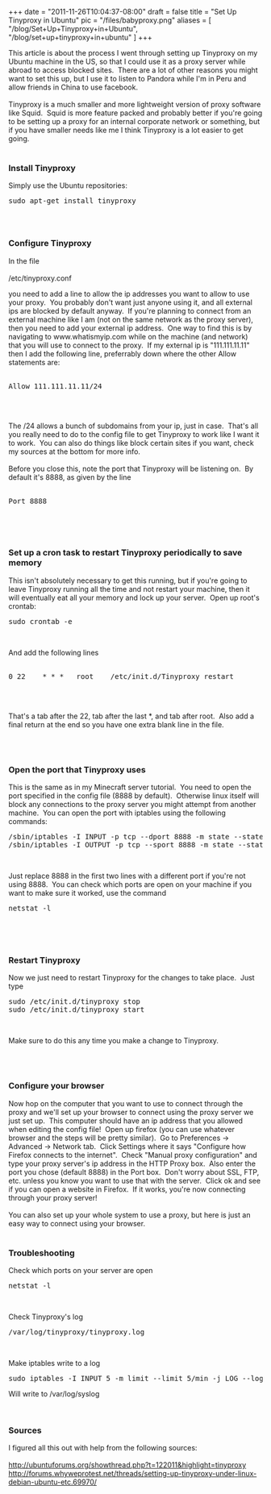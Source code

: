 
+++
date = "2011-11-26T10:04:37-08:00"
draft = false
title = "Set Up Tinyproxy in Ubuntu"
pic = "/files/babyproxy.png"
aliases = [
  "/blog/Set+Up+Tinyproxy+in+Ubuntu",
  "/blog/set+up+tinyproxy+in+ubuntu"
]
+++

<p>
    This article is about the process I went through setting up Tinyproxy on my Ubuntu machine in the US, so that I could use it as a proxy server while abroad to access blocked sites.  There are a lot of other reasons you might want to set this up, but I use it to listen to Pandora while I'm in Peru and allow friends in China to use facebook.<br />
    <br />
    Tinyproxy is a much smaller and more lightweight version of proxy software like Squid.  Squid is more feature packed and probably better if you're going to be setting up a proxy for an internal corporate network or something, but if you have smaller needs like me I think Tinyproxy is a lot easier to get going.<br />
     </p>

<h3>
    Install Tinyproxy</h3>

<p>
    Simply use the Ubuntu repositories:</p>

<pre>
sudo apt-get install tinyproxy
</pre>

<h3>
     </h3>

<h3>
    Configure Tinyproxy</h3>

<p>
    In the file<br />
    <br />
    /etc/tinyproxy.conf</p>

<p>
    you need to add a line to allow the ip addresses you want to allow to use your proxy.  You probably don't want just anyone using it, and all external ips are blocked by default anyway.  If you're planning to connect from an external machine like I am (not on the same network as the proxy server), then you need to add your external ip address.  One way to find this is by navigating to www.whatismyip.com while on the machine (and network) that you will use to connect to the proxy.  If my external ip is "111.111.11.11" then I add the following line, preferrably down where the other Allow statements are:<br />
     </p>

<pre>
Allow 111.111.11.11/24</pre>

<p><br />
<br /></p>

<p>
    The /24 allows a bunch of subdomains from your ip, just in case.  That's all you really need to do to the config file to get Tinyproxy to work like I want it to work.  You can also do things like block certain sites if you want, check my sources at the bottom for more info.<br />
    <br />
    Before you close this, note the port that Tinyproxy will be listening on.  By default it's 8888, as given by the line<br />
     </p>

<pre>
Port 8888</pre>

<p>
     </p>

<p>
     </p>

<h3>
    Set up a cron task to restart Tinyproxy periodically to save memory</h3>

<p>
    This isn't absolutely necessary to get this running, but if you're going to leave Tinyproxy running all the time and not restart your machine, then it will eventually eat all your memory and lock up your server.  Open up root's crontab:</p>

<pre>
sudo crontab -e</pre>

<p><br /></p>

<p>
    And add the following lines<br />
     </p>

<pre>
0 22    * * *   root    /etc/init.d/Tinyproxy restart</pre>

<p><br />
<br /></p>

<p>
    That's a tab after the 22, tab after the last *, and tab after root.  Also add a final return at the end so you have one extra blank line in the file.<br />
     </p>

<p>
     </p>

<h3>
    Open the port that Tinyproxy uses</h3>

<p>
    This is the same as in my Minecraft server tutorial.  You need to open the port specified in the config file (8888 by default).  Otherwise linux itself will block any connections to the proxy server you might attempt from another machine.  You can open the port with iptables using the following commands:</p>

<pre>
/sbin/iptables -I INPUT -p tcp --dport 8888 -m state --state NEW,ESTABLISHED -j ACCEPT
/sbin/iptables -I OUTPUT -p tcp --sport 8888 -m state --state ESTABLISHED -j ACCEPT</pre>

<p><br /></p>

<p>
    Just replace 8888 in the first two lines with a different port if you're not using 8888.  You can check which ports are open on your machine if you want to make sure it worked, use the command</p>

<pre>
netstat -l</pre>

<p>
     </p>

<p>
     </p>

<h3>
    Restart Tinyproxy</h3>

<p>
    Now we just need to restart Tinyproxy for the changes to take place.  Just type</p>

<pre>
sudo /etc/init.d/tinyproxy stop
sudo /etc/init.d/tinyproxy start</pre>

<p><br /></p>

<p>
    Make sure to do this any time you make a change to Tinyproxy.<br />
     </p>

<p>
     </p>

<h3>
    Configure your browser</h3>

<p>
    Now hop on the computer that you want to use to connect through the proxy and we'll set up your browser to connect using the proxy server we just set up.  This computer should have an ip address that you allowed when editing the config file!  Open up firefox (you can use whatever browser and the steps will be pretty similar).  Go to Preferences -> Advanced -> Network tab.  Click Settings where it says "Configure how Firefox connects to the internet".  Check "Manual proxy configuration" and type your proxy server's ip address in the HTTP Proxy box.  Also enter the port you chose (default 8888) in the Port box.  Don't worry about SSL, FTP, etc. unless you know you want to use that with the server.  Click ok and see if you can open a website in Firefox.  If it works, you're now connecting through your proxy server!  <br />
    <br />
    You can also set up your whole system to use a proxy, but here is just an easy way to connect using your browser.<br />
     </p>

<h3>
    Troubleshooting</h3>

<p>
    Check which ports on your server are open</p>

<pre>
netstat -l</pre>

<p><br /></p>

<p>
    Check Tinyproxy's log</p>

<pre>
/var/log/tinyproxy/tinyproxy.log</pre>

<p>
     </p>

<p>
    Make iptables write to a log</p>

<pre>
sudo iptables -I INPUT 5 -m limit --limit 5/min -j LOG --log-prefix "iptables denied: " --log-level 7</pre>

<p>
    Will write to /var/log/syslog</p>

<p>
     </p>

<h3>
    Sources</h3>

<p>
    I figured all this out with help from the following sources:<br />
    <br />
    <a href="http://ubuntuforums.org/showthread.php?t=122011&highlight=tinyproxy">http://ubuntuforums.org/showthread.php?t=122011&highlight=tinyproxy</a><br />
    <a href="http://forums.whyweprotest.net/threads/setting-up-tinyproxy-under-linux-debian-ubuntu-etc.69970/">http://forums.whyweprotest.net/threads/setting-up-tinyproxy-under-linux-debian-ubuntu-etc.69970/</a></p>